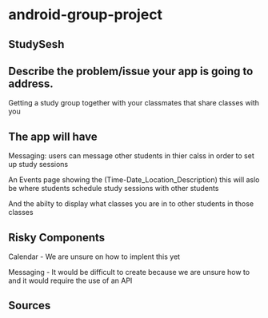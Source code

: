 # android-group-project

## StudySesh







## Describe the problem/issue your app is going to address.

Getting a study group together with your classmates that share classes with you






## The app will have




Messaging: users can message other students in thier calss in order to set up study sessions 

An Events page showing the (Time-Date_Location_Description) this will aslo be where students schedule study sessions with other students 

And the abilty to display what classes you are in to other students in those classes 


## Risky Components 



Calendar - We are unsure on how to implent this yet 

Messaging - It would be difficult to create because we are unsure how to and it would require the use of an API


## Sources 

